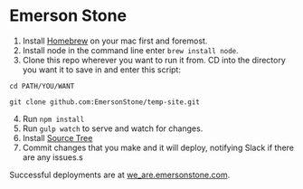 # Emerson Stone

1. Install [Homebrew](http://brew.sh/) on your mac first and foremost.
2. Install node in the command line enter `brew install node`.
3. Clone this repo wherever you want to run it from. CD into the directory you want it to save in and enter this script:

`cd PATH/YOU/WANT`

`git clone github.com:EmersonStone/temp-site.git`

4. Run `npm install`
5. Run `gulp watch` to serve and watch for changes.
6. Install [Source Tree](https://www.sourcetreeapp.com/)
7. Commit changes that you make and it will deploy, notifying Slack if there are any issues.s

Successful deployments are at [we_are.emersonstone.com](we_are.emersonstone.com).
